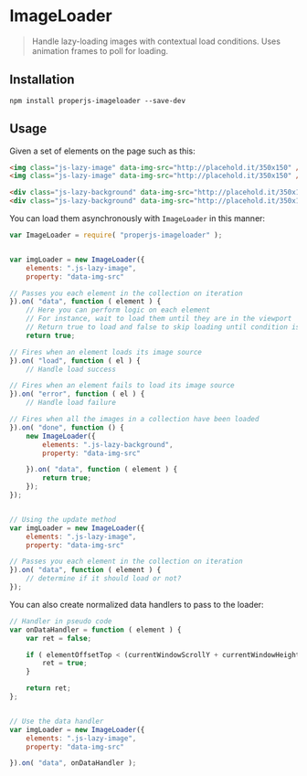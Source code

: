 ImageLoader
===========

> Handle lazy-loading images with contextual load conditions. Uses animation frames to poll for loading.



## Installation

```shell
npm install properjs-imageloader --save-dev
```


## Usage
Given a set of elements on the page such as this:
```html
<img class="js-lazy-image" data-img-src="http://placehold.it/350x150" />
<img class="js-lazy-image" data-img-src="http://placehold.it/350x150" />

<div class="js-lazy-background" data-img-src="http://placehold.it/350x150" style="width:350px;height:150px;display:inline-block;"></div>
<div class="js-lazy-background" data-img-src="http://placehold.it/350x150" style="width:350px;height:150px;display:inline-block;"></div>
```

You can load them asynchronously with `ImageLoader` in this manner:
```javascript
var ImageLoader = require( "properjs-imageloader" );


var imgLoader = new ImageLoader({
    elements: ".js-lazy-image",
    property: "data-img-src"

// Passes you each element in the collection on iteration
}).on( "data", function ( element ) {
    // Here you can perform logic on each element
    // For instance, wait to load them until they are in the viewport
    // Return true to load and false to skip loading until condition is met
    return true;

// Fires when an element loads its image source
}).on( "load", function ( el ) {
    // Handle load success

// Fires when an element fails to load its image source
}).on( "error", function ( el ) {
    // Handle load failure

// Fires when all the images in a collection have been loaded
}).on( "done", function () {
    new ImageLoader({
        elements: ".js-lazy-background",
        property: "data-img-src"

    }).on( "data", function ( element ) {
        return true;
    });
});


// Using the update method
var imgLoader = new ImageLoader({
    elements: ".js-lazy-image",
    property: "data-img-src"

// Passes you each element in the collection on iteration
}).on( "data", function ( element ) {
    // determine if it should load or not?
});
```

You can also create normalized data handlers to pass to the loader:
```javascript
// Handler in pseudo code
var onDataHandler = function ( element ) {
    var ret = false;

    if ( elementOffsetTop < (currentWindowScrollY + currentWindowHeight) ) {
        ret = true;
    }

    return ret;
};


// Use the data handler
var imgLoader = new ImageLoader({
    elements: ".js-lazy-image",
    property: "data-img-src"

}).on( "data", onDataHandler );
```